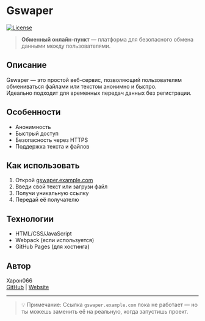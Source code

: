 # Gswaper

[![License](https://img.shields.io/badge/License-Apache%202.0-blue.svg)](LICENSE)

> **Обменный онлайн-пункт** — платформа для безопасного обмена данными между пользователями.

## Описание
Gswaper — это простой веб-сервис, позволяющий пользователям обмениваться файлами или текстом анонимно и быстро.  
Идеально подходит для временных передач данных без регистрации.

## Особенности
- Анонимность
- Быстрый доступ
- Безопасность через HTTPS
- Поддержка текста и файлов

## Как использовать
1. Открой [gswaper.example.com](https://gswaper.example.com)
2. Введи свой текст или загрузи файл
3. Получи уникальную ссылку
4. Передай её получателю

## Технологии
- HTML/CSS/JavaScript
- Webpack (если используется)
- GitHub Pages (для хостинга)

## Автор
Харон066  
[GitHub](https://github.com/Haron066) | [Website](https://gswaper.example.com)

---

> 💡 Примечание: Ссылка `gswaper.example.com` пока не работает — но ты можешь заменить её на реальную, когда запустишь проект.

